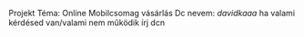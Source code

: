 Projekt Téma: Online Mobilcsomag vásárlás
Dc nevem: _davidkaaa_ ha valami kérdésed van/valami nem működik írj dcn
